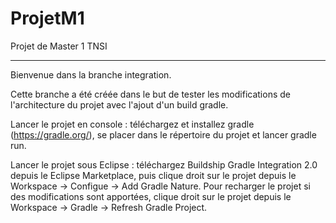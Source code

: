 # ProjetM1
Projet de Master 1 TNSI

---

Bienvenue dans la branche integration.

Cette branche a été créée dans le but de tester les modifications de l'architecture du projet avec l'ajout d'un build gradle.

Lancer le projet en console : téléchargez et installez gradle (https://gradle.org/), se placer dans le répertoire du projet et lancer gradle run.

Lancer le projet sous Eclipse : téléchargez Buildship Gradle Integration 2.0 depuis le Eclipse Marketplace, puis clique droit sur le projet depuis le Workspace -> Configue -> Add Gradle Nature.
Pour recharger le projet si des modifications sont apportées, clique droit sur le projet depuis le Workspace -> Gradle -> Refresh Gradle Project.